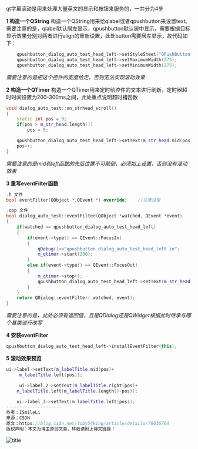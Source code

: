 qt字幕滚动是用来处理大量英文的显示和按钮来服务的，一共分为4步


**1 构造一个QString**
构造一个QString用来给qlabel或者qpushbutton来设置text。需要注意的是，qlabel默认居左显示，qpushbutton默认居中显示，需要根据目标显示效果分别对两者进行align的重新设置，此处button需要居左显示，故代码如下：
```c++
    qpushbutton_dialog_auto_test_head_left->setStyleSheet("QPushButton{text-align : left;}");
    qpushbutton_dialog_auto_test_head_left->setMaximumWidth(275);
    qpushbutton_dialog_auto_test_head_left->setMinimumWidth(275);
```
*需要注意的是把这个控件的宽度给定，否则无法实现滚动效果*


**2 构造一个QTimer**
构造一个QTimer用来定时给控件的文本进行刷新，定时器超时时间设置为200-300ms之间，此处重点说明超时槽函数
```c++
void dialog_auto_test::on_strhead_scroll()
{
    static int pos = 0;
    if(pos > m_str_head.length())
        pos = 0;

    qpushbutton_dialog_auto_test_head_left->setText(m_str_head.mid(pos) + m_str_head.left(pos));
    pos++;
}
```
*需要注意的是mid和left函数的先后位置不可颠倒，必须如上设置，否则没有滚动效果*


**3 重写eventFilter函数**
```c++
.h 文件
bool eventFilter(QObject *,QEvent *) override;    //注意这里

.cpp 文件
bool dialog_auto_test::eventFilter(QObject *watched, QEvent *event)
{
    if(watched == qpushbutton_dialog_auto_test_head_left)
    {
        if(event->type() == QEvent::FocusIn)
        {
            qDebug()<<"qpushbutton_dialog_auto_test_head_left in";
            m_qtimer->start(200);
        }
        else if(event->type() == QEvent::FocusOut)
        {
            m_qtimer->stop();
            qpushbutton_dialog_auto_test_head_left->setText(m_str_head);
        }
    }
    return QDialog::eventFilter( watched, event);
}
```
*需要注意的是，此处必须有返回值，且是QDialog还是QWidget根据此时继承与哪个基类进行改写*


**4 安装eventFilter**
```c++
qpushbutton_dialog_auto_test_head_left->installEventFilter(this);
```


**5 滚动效果预览**
```c++
ui->label->setText(m_labelTitle.mid(pos)+
     m_labelTitle.left(pos));

     ui->label_2->setText(m_labelTitle.right(pos)+
    m_labelTitle.left(m_labelTitle.length()-pos));

    ui->label_3->setText(m_labelTitle.left(pos));
--------------------- 
作者：ISmileLi 
来源：CSDN 
原文：https://blog.csdn.net/toby54king/article/details/78636704 
版权声明：本文为博主原创文章，转载请附上博文链接！
```
![title](https://i.loli.net/2019/03/24/5c96fb10dd84f.gif)


